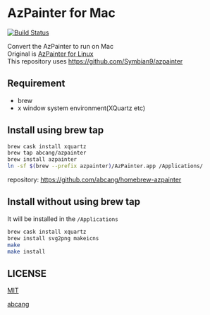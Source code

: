 AzPainter for Mac
====
[![Build Status](https://travis-ci.com/abcang/azpainter-mac.svg?branch=master)](https://travis-ci.com/abcang/azpainter-mac)

Convert the AzPainter to run on Mac  
Original is [AzPainter for Linux](http://azsky2.html.xdomain.jp/linux/azpainter.html)  
This repository uses https://github.com/Symbian9/azpainter

## Requirement
* brew
* x window system environment(XQuartz etc)

## Install using brew tap
```bash
brew cask install xquartz
brew tap abcang/azpainter
brew install azpainter
ln -sf $(brew --prefix azpainter)/AzPainter.app /Applications/
```

repository: https://github.com/abcang/homebrew-azpainter

## Install without using brew tap
It will be installed in the `/Applications`

```bash
brew cask install xquartz
brew install svg2png makeicns
make
make install
```

## LICENSE
[MIT](https://github.com/abcang/azpainter-mac/blob/master/LICENSE)


[abcang](https://github.com/abcang)
